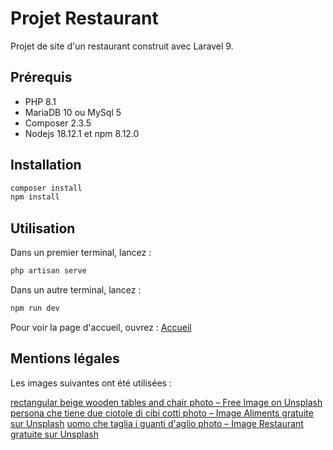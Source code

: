 # Projet Restaurant

Projet de site d'un restaurant construit avec Laravel 9.

## Prérequis

- PHP 8.1
- MariaDB 10 ou MySql 5
- Composer 2.3.5
- Nodejs 18.12.1 et npm 8.12.0

## Installation

```bash
composer install
npm install
```

## Utilisation

Dans un premier terminal, lancez :

```bash
php artisan serve
```
Dans un autre terminal, lancez :

```bash
npm run dev
```

Pour voir la page d'accueil, ouvrez : [Accueil](http://127.0.0.1.8000)

## Mentions légales

Les images suivantes ont été utilisées : 

[rectangular beige wooden tables and chair photo – Free Image on Unsplash](https://unsplash.com/photos/Ciqxn7FE4vE)
[persona che tiene due ciotole di cibi cotti photo – Image Aliments gratuite sur Unsplash](https://unsplash.com/fr/photos/HPhbGuaoEwk)
[uomo che taglia i guanti d&#39;aglio photo – Image Restaurant gratuite sur Unsplash](https://unsplash.com/fr/photos/5JeTin55H9U)